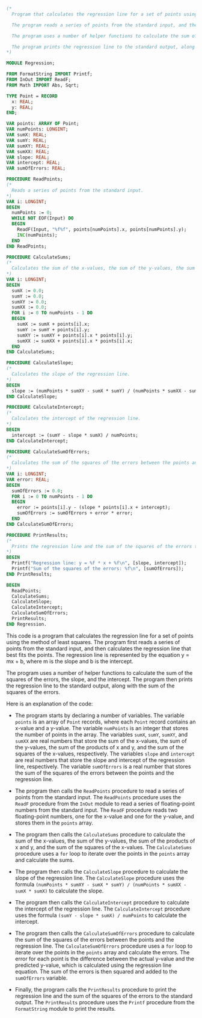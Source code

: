 ```modula-2
(*
  Program that calculates the regression line for a set of points using the method of least squares.

  The program reads a series of points from the standard input, and then calculates the regression line that best fits the points. The regression line is represented by the equation y = mx + b, where m is the slope and b is the intercept.

  The program uses a number of helper functions to calculate the sum of the squares of the errors, the slope, and the intercept.

  The program prints the regression line to the standard output, along with the sum of the squares of the errors.
*)

MODULE Regression;

FROM FormatString IMPORT Printf;
FROM InOut IMPORT ReadF;
FROM Math IMPORT Abs, Sqrt;

TYPE Point = RECORD
  x: REAL;
  y: REAL;
END;

VAR points: ARRAY OF Point;
VAR numPoints: LONGINT;
VAR sumX: REAL;
VAR sumY: REAL;
VAR sumXY: REAL;
VAR sumXX: REAL;
VAR slope: REAL;
VAR intercept: REAL;
VAR sumOfErrors: REAL;

PROCEDURE ReadPoints;
(*
  Reads a series of points from the standard input.
*)
VAR i: LONGINT;
BEGIN
  numPoints := 0;
  WHILE NOT EOF(Input) DO
  BEGIN
    ReadF(Input, "%f%f", points[numPoints].x, points[numPoints].y);
    INC(numPoints);
  END
END ReadPoints;

PROCEDURE CalculateSums;
(*
  Calculates the sum of the x-values, the sum of the y-values, the sum of the products of x and y, and the sum of the squares of the x-values.
*)
VAR i: LONGINT;
BEGIN
  sumX := 0.0;
  sumY := 0.0;
  sumXY := 0.0;
  sumXX := 0.0;
  FOR i := 0 TO numPoints - 1 DO
  BEGIN
    sumX := sumX + points[i].x;
    sumY := sumY + points[i].y;
    sumXY := sumXY + points[i].x * points[i].y;
    sumXX := sumXX + points[i].x * points[i].x;
  END
END CalculateSums;

PROCEDURE CalculateSlope;
(*
  Calculates the slope of the regression line.
*)
BEGIN
  slope := (numPoints * sumXY - sumX * sumY) / (numPoints * sumXX - sumX * sumX);
END CalculateSlope;

PROCEDURE CalculateIntercept;
(*
  Calculates the intercept of the regression line.
*)
BEGIN
  intercept := (sumY - slope * sumX) / numPoints;
END CalculateIntercept;

PROCEDURE CalculateSumOfErrors;
(*
  Calculates the sum of the squares of the errors between the points and the regression line.
*)
VAR i: LONGINT;
VAR error: REAL;
BEGIN
  sumOfErrors := 0.0;
  FOR i := 0 TO numPoints - 1 DO
  BEGIN
    error := points[i].y - (slope * points[i].x + intercept);
    sumOfErrors := sumOfErrors + error * error;
  END
END CalculateSumOfErrors;

PROCEDURE PrintResults;
(*
  Prints the regression line and the sum of the squares of the errors to the standard output.
*)
BEGIN
  Printf("Regression line: y = %f * x + %f\n", [slope, intercept]);
  Printf("Sum of the squares of the errors: %f\n", [sumOfErrors]);
END PrintResults;

BEGIN
  ReadPoints;
  CalculateSums;
  CalculateSlope;
  CalculateIntercept;
  CalculateSumOfErrors;
  PrintResults;
END Regression.
```

This code is a program that calculates the regression line for a set of points using the method of least squares. The program first reads a series of points from the standard input, and then calculates the regression line that best fits the points. The regression line is represented by the equation y = mx + b, where m is the slope and b is the intercept.

The program uses a number of helper functions to calculate the sum of the squares of the errors, the slope, and the intercept. The program then prints the regression line to the standard output, along with the sum of the squares of the errors.

Here is an explanation of the code:

* The program starts by declaring a number of variables. The variable `points` is an array of `Point` records, where each `Point` record contains an x-value and a y-value. The variable `numPoints` is an integer that stores the number of points in the array. The variables `sumX`, `sumY`, `sumXY`, and `sumXX` are real numbers that store the sum of the x-values, the sum of the y-values, the sum of the products of x and y, and the sum of the squares of the x-values, respectively. The variables `slope` and `intercept` are real numbers that store the slope and intercept of the regression line, respectively. The variable `sumOfErrors` is a real number that stores the sum of the squares of the errors between the points and the regression line.

* The program then calls the `ReadPoints` procedure to read a series of points from the standard input. The `ReadPoints` procedure uses the `ReadF` procedure from the `InOut` module to read a series of floating-point numbers from the standard input. The `ReadF` procedure reads two floating-point numbers, one for the x-value and one for the y-value, and stores them in the `points` array.

* The program then calls the `CalculateSums` procedure to calculate the sum of the x-values, the sum of the y-values, the sum of the products of x and y, and the sum of the squares of the x-values. The `CalculateSums` procedure uses a `for` loop to iterate over the points in the `points` array and calculate the sums.

* The program then calls the `CalculateSlope` procedure to calculate the slope of the regression line. The `CalculateSlope` procedure uses the formula `(numPoints * sumXY - sumX * sumY) / (numPoints * sumXX - sumX * sumX)` to calculate the slope.

* The program then calls the `CalculateIntercept` procedure to calculate the intercept of the regression line. The `CalculateIntercept` procedure uses the formula `(sumY - slope * sumX) / numPoints` to calculate the intercept.

* The program then calls the `CalculateSumOfErrors` procedure to calculate the sum of the squares of the errors between the points and the regression line. The `CalculateSumOfErrors` procedure uses a `for` loop to iterate over the points in the `points` array and calculate the errors. The error for each point is the difference between the actual y-value and the predicted y-value, which is calculated using the regression line equation. The sum of the errors is then squared and added to the `sumOfErrors` variable.

* Finally, the program calls the `PrintResults` procedure to print the regression line and the sum of the squares of the errors to the standard output. The `PrintResults` procedure uses the `Printf` procedure from the `FormatString` module to print the results.